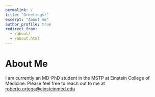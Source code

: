```yaml
---
permalink: /
title: "Greetings!"
excerpt: "About me"
author_profile: true
redirect_from: 
  - /about/
  - /about.html
---
```


About Me
======
I am currently an MD-PhD student in the MSTP at Einstein College of Medicine. Please feel free to reach out to me at roberto.ortega@einsteinmed.edu




